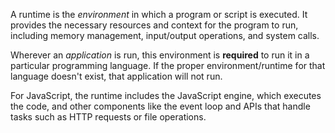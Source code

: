 A runtime is the *environment* in which a program or script is executed. It provides the necessary resources and context for the program to run, including memory management, input/output operations, and system calls. 

Wherever an *application* is run, this environment is **required** to run it in a particular programming language. If the proper environment/runtime for that language doesn't exist, that application will not run.

For JavaScript, the runtime includes the JavaScript engine, which executes the code, and other components like the event loop and APIs that handle tasks such as HTTP requests or file operations.

